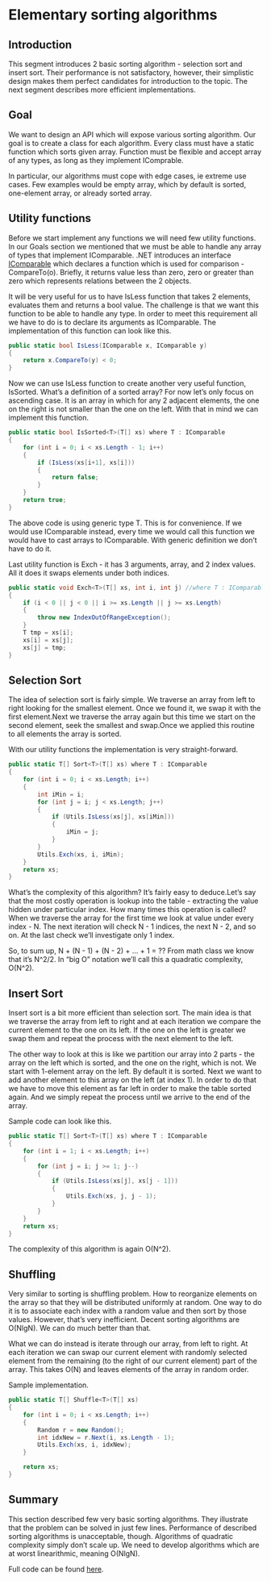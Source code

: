 # Elementary sorting algorithms

## Introduction 

This segment introduces 2 basic sorting algorithm - selection sort and insert sort. Their performance is not satisfactory, however, their simplistic design makes them perfect candidates for introduction to the topic. The next segment describes more efficient implementations.

## Goal 

We want to design an API which will expose various sorting algorithm. Our goal is to create a class for each algorithm. Every class must have a static function which sorts given array. Function must be flexible and accept array of any types, as long as they implement IComprable. 

In particular, our algorithms must cope with edge cases, ie extreme use cases. Few examples would be empty array, which by default is sorted, one-element array, or already sorted array.

## Utility functions 

Before we start implement any functions we will need few utility functions. In our Goals section we mentioned that we must be able to handle any array of types that implement IComparable. .NET introduces an interface [IComparable](https://msdn.microsoft.com/en-us/library/system.icomparable(v=vs.110).aspx) which declares a function which is used for comparison - CompareTo(o). Briefly, it returns value less than zero, zero or greater than zero which represents relations between the 2 objects.

It will be very useful for us to have IsLess function that takes 2 elements, evaluates them and returns a bool value. The challenge is that we want this function to be able to handle any type. In order to meet this requirement all we have to do is to declare its arguments as IComparable. The implementation of this function can look like this. 

```csharp
public static bool IsLess(IComparable x, IComparable y)
{
    return x.CompareTo(y) < 0;
}
```

Now we can use IsLess function to create another very useful function, IsSorted. What’s a definition of a sorted array? For now let’s only focus on ascending case. It is an array in which for any 2 adjacent elements, the one on the right is not smaller than the one on the left. With that in mind we can implement this function.

```csharp
public static bool IsSorted<T>(T[] xs) where T : IComparable
{
    for (int i = 0; i < xs.Length - 1; i++)
    {
        if (IsLess(xs[i+1], xs[i]))
        {
            return false;
        }
    }
    return true;
}
```

The above code is using generic type T. This is for convenience. If we would use IComparable instead, every time we would call this function we would have to cast arrays to IComparable. With generic definition we don’t have to do it. 

Last utility function is Exch - it has 3 arguments, array, and 2 index values. All it does it swaps elements under both indices.

```csharp
public static void Exch<T>(T[] xs, int i, int j) //where T : IComparable
{
    if (i < 0 || j < 0 || i >= xs.Length || j >= xs.Length)
    {
        throw new IndexOutOfRangeException();
    }
    T tmp = xs[i];
    xs[i] = xs[j];
    xs[j] = tmp;
}
```

## Selection Sort 

The idea of selection sort is fairly simple. We traverse an array from left to right looking for the smallest element. Once we found it, we swap it with the first element.Next we traverse the array again but this time we start on the second element, seek the smallest and swap.Once we applied this routine to all elements the array is sorted. 

With our utility functions the implementation is very straight-forward. 

```csharp
public static T[] Sort<T>(T[] xs) where T : IComparable
{
    for (int i = 0; i < xs.Length; i++)
    {
        int iMin = i;
        for (int j = i; j < xs.Length; j++)
        {
            if (Utils.IsLess(xs[j], xs[iMin]))
            {
                iMin = j;
            }
        }
        Utils.Exch(xs, i, iMin);
    }
    return xs;
}
```

What’s the complexity of this algorithm? It’s fairly easy to deduce.Let’s say that the most costly operation is lookup into the table - extracting the value hidden under particular index. How many times this operation is called? When we traverse the array for the first time we look at value under every index - N. The next iteration will check N - 1 indices, the next N - 2, and so on. At the last check we’ll investigate only 1 index.

So, to sum up, N + (N - 1) + (N - 2) + … + 1 = ?? From math class we know that it’s N^2/2. In “big O” notation we’ll call this a quadratic complexity, O(N^2).

## Insert Sort 

Insert sort is a bit more efficient than selection sort. The main idea is that we traverse the array from left to right and at each iteration we compare the current element to the one on its left. If the one on the left is greater we swap them and repeat the process with the next element to the left. 

The other way to look at this is like we partition our array into 2 parts - the array on the left which is sorted, and the one on the right, which is not. We start with 1-element array on the left. By default it is sorted. Next we want to add another element to this array on the left (at index 1). In order to do that we have to move this element as far left in order to make the table sorted again. And we simply repeat the process until we arrive to the end of the array.

Sample code can look like this.

```csharp
public static T[] Sort<T>(T[] xs) where T : IComparable
{
    for (int i = 1; i < xs.Length; i++)
    {
        for (int j = i; j >= 1; j--)
        {
            if (Utils.IsLess(xs[j], xs[j - 1]))
            {
                Utils.Exch(xs, j, j - 1);
            }
        }
    }
    return xs;
}
```

The complexity of this algorithm is again O(N^2).

## Shuffling 

Very similar to sorting is shuffling problem. How to reorganize elements on the array so that they will be distributed uniformly at random. One way to do it is to associate each index with a random value and then sort by those values. However, that’s very inefficient. Decent sorting algorithms are O(NlgN). We can do much better than that. 

What we can do instead is iterate through our array, from left to right. At each iteration we can swap our current element with randomly selected element from the remaining (to the right of our current element) part of the array. This takes O(N) and leaves elements of the array in random order. 

Sample implementation.

```csharp
public static T[] Shuffle<T>(T[] xs)
{
    for (int i = 0; i < xs.Length; i++)
    {
        Random r = new Random();
        int idxNew = r.Next(i, xs.Length - 1);
        Utils.Exch(xs, i, idxNew);
    }

    return xs;
}
```

## Summary 

This section described few very basic sorting algorithms. They illustrate that the problem can be solved in just few lines. Performance of described sorting algorithms is unacceptable, though. Algorithms of quadratic complexity simply don’t scale up. We need to develop algorithms which are at worst linearithmic, meaning O(NlgN). 

Full code can be found [here](https://github.com/karolgornicki/Articles/blob/master/src/Algorithms/Algorithms/Sorts).